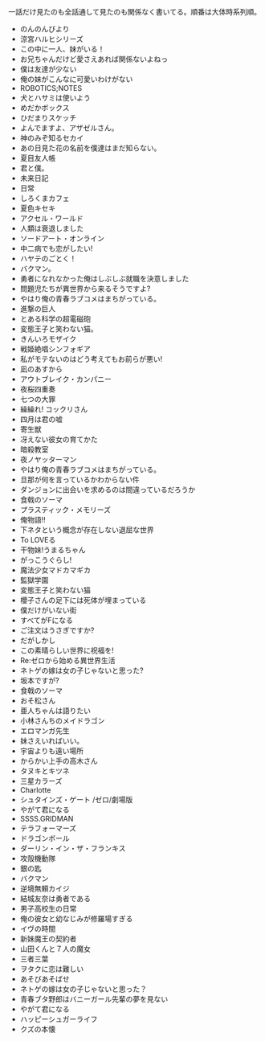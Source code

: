 一話だけ見たのも全話通して見たのも関係なく書いてる。順番は大体時系列順。

- のんのんびより
- 涼宮ハルヒシリーズ
- この中に一人、妹がいる！
- お兄ちゃんだけど愛さえあれば関係ないよねっ
- 僕は友達が少ない
- 俺の妹がこんなに可愛いわけがない
- ROBOTICS;NOTES
- 犬とハサミは使いよう
- めだかボックス
- ひだまりスケッチ
- よんでますよ、アザゼルさん。
- 神のみぞ知るセカイ
- あの日見た花の名前を僕達はまだ知らない。
- 夏目友人帳
- 君と僕。
- 未来日記
- 日常
- しろくまカフェ
- 夏色キセキ
- アクセル・ワールド
- 人類は衰退しました
- ソードアート・オンライン
- 中二病でも恋がしたい!
- ハヤテのごとく！
- バクマン。
- 勇者になれなかった俺はしぶしぶ就職を決意しました
- 問題児たちが異世界から来るそうですよ?
- やはり俺の青春ラブコメはまちがっている。
- 進撃の巨人
- とある科学の超電磁砲
- 変態王子と笑わない猫。
- きんいろモザイク
- 戦姫絶唱シンフォギア
- 私がモテないのはどう考えてもお前らが悪い!
- 凪のあすから
- アウトブレイク・カンパニー
- 夜桜四重奏
- 七つの大罪
- 繰繰れ! コックリさん
- 四月は君の嘘
- 寄生獣
- 冴えない彼女の育てかた
-	暗殺教室
- 夜ノヤッターマン
- やはり俺の青春ラブコメはまちがっている。
- 旦那が何を言っているかわからない件
- ダンジョンに出会いを求めるのは間違っているだろうか
- 食戟のソーマ
- プラスティック・メモリーズ
- 俺物語!!
- 下ネタという概念が存在しない退屈な世界
- To LOVEる
- 干物妹!うまるちゃん
- がっこうぐらし!
- 魔法少女マドカマギカ
- 監獄学園
- 変態王子と笑わない猫
- 櫻子さんの足下には死体が埋まっている
- 僕だけがいない街
- すべてがFになる
- ご注文はうさぎですか?
- だがしかし
- この素晴らしい世界に祝福を!
- Re:ゼロから始める異世界生活
- ネトゲの嫁は女の子じゃないと思った?
- 坂本ですが?
- 食戟のソーマ
- おそ松さん
- 亜人ちゃんは語りたい
- 小林さんちのメイドラゴン
- エロマンガ先生
- 妹さえいればいい。
- 宇宙よりも遠い場所
- からかい上手の高木さん
- タヌキとキツネ
- 三星カラーズ
- Charlotte
- シュタインズ・ゲート /ゼロ/劇場版
- やがて君になる
- SSSS.GRIDMAN
- テラフォーマーズ
- ドラゴンボール
- ダーリン・イン・ザ・フランキス
- 攻殻機動隊
- 銀の匙
- バクマン
- 逆境無頼カイジ
- 結城友奈は勇者である
- 男子高校生の日常
- 俺の彼女と幼なじみが修羅場すぎる
- イヴの時間
- 新妹魔王の契約者
- 山田くんと７人の魔女
- 三者三葉
- ヲタクに恋は難しい
- あそびあそばせ
- ネトゲの嫁は女の子じゃないと思った？
- 青春ブタ野郎はバニーガール先輩の夢を見ない
- やがて君になる
- ハッピーシュガーライフ
- クズの本懐

